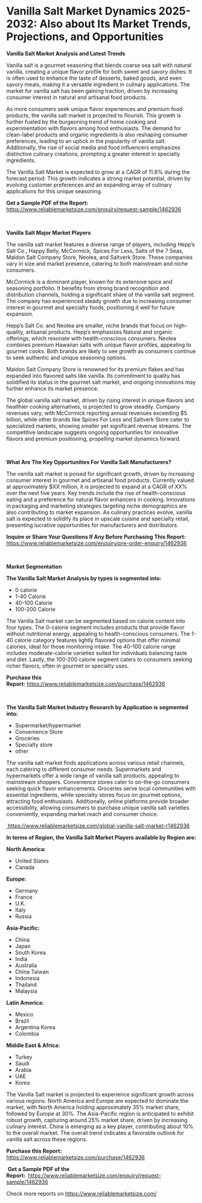 <p><h1>Vanilla Salt Market Dynamics 2025-2032: Also about Its Market Trends, Projections, and Opportunities</h1></p><p><strong>Vanilla Salt Market Analysis and Latest Trends</strong></p>
<p><p>Vanilla salt is a gourmet seasoning that blends coarse sea salt with natural vanilla, creating a unique flavor profile for both sweet and savory dishes. It is often used to enhance the taste of desserts, baked goods, and even savory meals, making it a versatile ingredient in culinary applications. The market for vanilla salt has been gaining traction, driven by increasing consumer interest in natural and artisanal food products.</p><p>As more consumers seek unique flavor experiences and premium food products, the vanilla salt market is projected to flourish. This growth is further fueled by the burgeoning trend of home cooking and experimentation with flavors among food enthusiasts. The demand for clean-label products and organic ingredients is also reshaping consumer preferences, leading to an uptick in the popularity of vanilla salt. Additionally, the rise of social media and food influencers emphasizes distinctive culinary creations, prompting a greater interest in specialty ingredients.</p><p>The Vanilla Salt Market is expected to grow at a CAGR of 11.8% during the forecast period. This growth indicates a strong market potential, driven by evolving customer preferences and an expanding array of culinary applications for this unique seasoning.</p></p>
<p><strong>Get a Sample PDF of the Report:&nbsp;</strong> <a href="https://www.reliablemarketsize.com/enquiry/request-sample/1462936?utm_campaign=2038&utm_medium=2&utm_source=Github&utm_content=ia&utm_term=14022025&utm_id=vanilla-salt">https://www.reliablemarketsize.com/enquiry/request-sample/1462936</a></p>
<p>&nbsp;</p>
<p><strong>Vanilla Salt Major Market Players</strong></p>
<p><p>The vanilla salt market features a diverse range of players, including Hepp’s Salt Co., Happy Belly, McCormick, Spices For Less, Salts of the 7 Seas, Maldon Salt Company Store, Neolea, and Saltverk Store. These companies vary in size and market presence, catering to both mainstream and niche consumers.</p><p>McCormick is a dominant player, known for its extensive spice and seasoning portfolio. It benefits from strong brand recognition and distribution channels, holding a significant share of the vanilla salt segment. The company has experienced steady growth due to increasing consumer interest in gourmet and specialty foods, positioning it well for future expansion.</p><p>Hepp’s Salt Co. and Neolea are smaller, niche brands that focus on high-quality, artisanal products. Hepp’s emphasizes Natural and organic offerings, which resonate with health-conscious consumers. Neolea combines premium Hawaiian salts with unique flavor profiles, appealing to gourmet cooks. Both brands are likely to see growth as consumers continue to seek authentic and unique seasoning options.</p><p>Maldon Salt Company Store is renowned for its premium flakes and has expanded into flavored salts like vanilla. Its commitment to quality has solidified its status in the gourmet salt market, and ongoing innovations may further enhance its market presence.</p><p>The global vanilla salt market, driven by rising interest in unique flavors and healthier cooking alternatives, is projected to grow steadily. Company revenues vary, with McCormick reporting annual revenues exceeding $5 billion, while other brands like Spices For Less and Saltverk Store cater to specialized markets, showing smaller yet significant revenue streams. The competitive landscape suggests ongoing opportunities for innovative flavors and premium positioning, propelling market dynamics forward.</p></p>
<p>&nbsp;</p>
<p><strong>What Are The Key Opportunities For Vanilla Salt Manufacturers?</strong></p>
<p><p>The vanilla salt market is poised for significant growth, driven by increasing consumer interest in gourmet and artisanal food products. Currently valued at approximately $XX million, it is projected to expand at a CAGR of XX% over the next five years. Key trends include the rise of health-conscious eating and a preference for natural flavor enhancers in cooking. Innovations in packaging and marketing strategies targeting niche demographics are also contributing to market expansion. As culinary practices evolve, vanilla salt is expected to solidify its place in upscale cuisine and specialty retail, presenting lucrative opportunities for manufacturers and distributors.</p></p>
<p><strong>Inquire or Share Your Questions If Any Before Purchasing This Report:</strong> <a href="https://www.reliablemarketsize.com/enquiry/pre-order-enquiry/1462936?utm_campaign=2038&utm_medium=2&utm_source=Github&utm_content=ia&utm_term=14022025&utm_id=vanilla-salt">https://www.reliablemarketsize.com/enquiry/pre-order-enquiry/1462936</a></p>
<p>&nbsp;</p>
<p><strong>Market Segmentation</strong></p>
<p><strong>The Vanilla Salt Market Analysis by types is segmented into:</strong></p>
<p><ul><li>0 calorie</li><li>1-40 Calorie</li><li>40-100 Calorie</li><li>100-200 Calorie</li></ul></p>
<p><p>The Vanilla Salt market can be segmented based on calorie content into four types. The 0-calorie segment includes products that provide flavor without nutritional energy, appealing to health-conscious consumers. The 1-40 calorie category features lightly flavored options that offer minimal calories, ideal for those monitoring intake. The 40-100 calorie range includes moderate-calorie varieties suited for individuals balancing taste and diet. Lastly, the 100-200 calorie segment caters to consumers seeking richer flavors, often in gourmet or specialty uses.</p></p>
<p><strong>Purchase this Report:&nbsp;</strong><a href="https://www.reliablemarketsize.com/purchase/1462936?utm_campaign=2038&utm_medium=2&utm_source=Github&utm_content=ia&utm_term=14022025&utm_id=vanilla-salt">https://www.reliablemarketsize.com/purchase/1462936</a></p>
<p>&nbsp;</p>
<p><strong>The Vanilla Salt Market Industry Research by Application is segmented into:</strong></p>
<p><ul><li>Supermarket/hypermarket</li><li>Convenience Store</li><li>Groceries</li><li>Specialty store</li><li>other</li></ul></p>
<p><p>The vanilla salt market finds applications across various retail channels, each catering to different consumer needs. Supermarkets and hypermarkets offer a wide range of vanilla salt products, appealing to mainstream shoppers. Convenience stores cater to on-the-go consumers seeking quick flavor enhancements. Groceries serve local communities with essential ingredients, while specialty stores focus on gourmet options, attracting food enthusiasts. Additionally, online platforms provide broader accessibility, allowing consumers to purchase unique vanilla salt varieties conveniently, expanding market reach and consumer choice.</p></p>
<p><a href="https://www.reliablemarketsize.com/global-vanilla-salt-market-r1462936?utm_campaign=2038&utm_medium=2&utm_source=Github&utm_content=ia&utm_term=14022025&utm_id=vanilla-salt">&nbsp;https://www.reliablemarketsize.com/global-vanilla-salt-market-r1462936</a></p>
<p><strong>In terms of Region, the Vanilla Salt Market Players available by Region are:</strong></p>
<p>
    <p> <strong> North America: </strong>
        <ul>
            <li>United States</li>
            <li>Canada</li>
        </ul>
        </p> 
    <p> <strong> Europe: </strong>
        <ul>
            <li>Germany</li>
            <li>France</li>
            <li>U.K.</li>
            <li>Italy</li>
            <li>Russia</li>
        </ul>
        </p> 
    <p> <strong> Asia-Pacific: </strong>
        <ul>
            <li>China</li>
            <li>Japan</li>
            <li>South Korea</li>
            <li>India</li>
            <li>Australia</li>
            <li>China Taiwan</li>
            <li>Indonesia</li>
            <li>Thailand</li>
            <li>Malaysia</li>
        </ul>
        </p> 
    <p> <strong> Latin America: </strong>
        <ul>
            <li>Mexico</li>
            <li>Brazil</li>
            <li>Argentina Korea</li>
            <li>Colombia</li>
        </ul>
        </p> 
    <p> <strong> Middle East & Africa: </strong>
        <ul>
            <li>Turkey</li>
            <li>Saudi</li>
            <li>Arabia</li>
            <li>UAE</li>
            <li>Korea</li>
        </ul>
    </p>
    </p>
<p><p>The Vanilla Salt market is projected to experience significant growth across various regions. North America and Europe are expected to dominate the market, with North America holding approximately 35% market share, followed by Europe at 30%. The Asia-Pacific region is anticipated to exhibit robust growth, capturing around 25% market share, driven by increasing culinary interest. China is emerging as a key player, contributing about 10% to the overall market. The overall trend indicates a favorable outlook for vanilla salt across these regions.</p></p>
<p><strong>Purchase this Report: </strong><a href="https://www.reliablemarketsize.com/purchase/1462936?utm_campaign=2038&utm_medium=2&utm_source=Github&utm_content=ia&utm_term=14022025&utm_id=vanilla-salt">https://www.reliablemarketsize.com/purchase/1462936</a></p>
<p>&nbsp;<strong>Get a Sample PDF of the Report:&nbsp;&nbsp;</strong><a href="https://www.reliablemarketsize.com/enquiry/request-sample/1462936?utm_campaign=2038&utm_medium=2&utm_source=Github&utm_content=ia&utm_term=14022025&utm_id=vanilla-salt">https://www.reliablemarketsize.com/enquiry/request-sample/1462936</a></p>
<p><strong></strong></p>
<p>Check more reports on <a href="https://www.reliablemarketsize.com/?utm_campaign=2038&utm_medium=2&utm_source=Github&utm_content=ia&utm_term=14022025&utm_id=vanilla-salt">https://www.reliablemarketsize.com/</a></p>